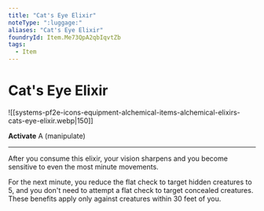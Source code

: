```yaml
---
title: "Cat's Eye Elixir"
noteType: ":luggage:"
aliases: "Cat's Eye Elixir"
foundryId: Item.Me73QpA2qbIqvtZb
tags:
  - Item
---
```


# Cat's Eye Elixir
![[systems-pf2e-icons-equipment-alchemical-items-alchemical-elixirs-cats-eye-elixir.webp|150]]

**Activate** A (manipulate)

* * *

After you consume this elixir, your vision sharpens and you become sensitive to even the most minute movements.

For the next minute, you reduce the flat check to target hidden creatures to 5, and you don't need to attempt a flat check to target concealed creatures. These benefits apply only against creatures within 30 feet of you.
